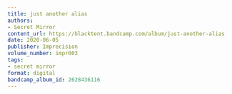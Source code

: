 ```yaml
---
title: just another alias
authors:
- Secret Mirror
content_url: https://blacktent.bandcamp.com/album/just-another-alias
date: 2020-06-05
publisher: Imprecision
volume_number: impr003
tags:
- secret mirror
format: digital
bandcamp_album_id: 2628436116
---
```

